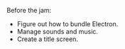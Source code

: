 Before the jam:
- Figure out how to bundle Electron.
- Manage sounds and music.
- Create a title screen.
